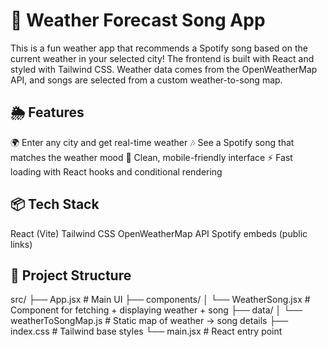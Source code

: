 # 🎵 Weather Forecast Song App
This is a fun weather app that recommends a Spotify song based on the current weather in your selected city! The frontend is built with React and styled with Tailwind CSS. Weather data comes from the OpenWeatherMap API, and songs are selected from a custom weather-to-song map.


## 🌦️ Features
🌍 Enter any city and get real-time weather
🎶 See a Spotify song that matches the weather mood
📱 Clean, mobile-friendly interface
⚡ Fast loading with React hooks and conditional rendering

## 📦 Tech Stack
React (Vite)
Tailwind CSS
OpenWeatherMap API
Spotify embeds (public links)


## 🔧 Project Structure
src/
├── App.jsx                  # Main UI
├── components/
│   └── WeatherSong.jsx      # Component for fetching + displaying weather + song
├── data/
│   └── weatherToSongMap.js  # Static map of weather → song details
├── index.css                # Tailwind base styles
└── main.jsx                 # React entry point
